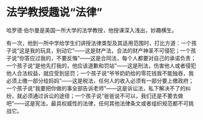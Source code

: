 # 法学教授趣说“法律”

哈罗德·伯尔曼是美国一所大学的法学教授，他授课深入浅出，妙趣横生。

有一次，他到一所中学给学生们讲授法律类型及其适用范围时，打比方道：一个孩子说“这是我的玩具，别动它”——这是财产法，合法的财产神圣不可侵犯；一个孩子说“你答应过我的，不要反悔”——这是合同法，每个人都要对自己的承诺负责；一个孩子说“是他先打我的，他应该道歉和罚站”——这是刑法，伤害他人或者侵犯他人合法权益，就应受到惩罚；一个孩子说“爷爷奶奶给的零花钱我不能独吞，我必须上缴一部分给妈妈”——这是税法，任何人的收入必须有一部分要上缴政府；一个孩子说“我要把你做的事全部告诉老师”——这是诉讼法，私下解决不了的纠纷，就必须通过诉讼的途径；一个孩子说“爸爸说不可以，我们还是不要去做吧”——这是宪法，最具权威性的法律，任何其他法律条文或者组织规范都不可挑战它。